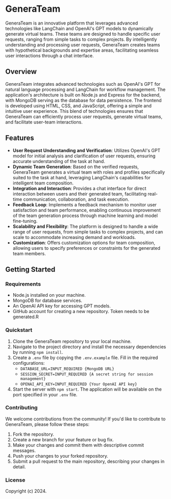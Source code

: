 # GeneraTeam

GeneraTeam is an innovative platform that leverages advanced technologies like LangChain and OpenAI's GPT models to dynamically generate virtual teams. These teams are designed to handle specific user requests, ranging from simple tasks to complex projects. By intelligently understanding and processing user requests, GeneraTeam creates teams with hypothetical backgrounds and expertise areas, facilitating seamless user interactions through a chat interface.

## Overview

GeneraTeam integrates advanced technologies such as OpenAI's GPT for natural language processing and LangChain for workflow management. The application's architecture is built on Node.js and Express for the backend, with MongoDB serving as the database for data persistence. The frontend is developed using HTML, CSS, and JavaScript, offering a simple and intuitive user experience. This blend of technologies ensures that GeneraTeam can efficiently process user requests, generate virtual teams, and facilitate user-team interactions.

## Features

- **User Request Understanding and Verification**: Utilizes OpenAI's GPT model for initial analysis and clarification of user requests, ensuring accurate understanding of the task at hand.
- **Dynamic Team Generation**: Based on the verified requests, GeneraTeam generates a virtual team with roles and profiles specifically suited to the task at hand, leveraging LangChain's capabilities for intelligent team composition.
- **Integration and Interaction**: Provides a chat interface for direct interaction between users and their generated team, facilitating real-time communication, collaboration, and task execution.
- **Feedback Loop**: Implements a feedback mechanism to monitor user satisfaction and team performance, enabling continuous improvement of the team generation process through machine learning and model fine-tuning.
- **Scalability and Flexibility**: The platform is designed to handle a wide range of user requests, from simple tasks to complex projects, and can scale to accommodate increasing demand and workloads.
- **Customization**: Offers customization options for team composition, allowing users to specify preferences or constraints for the generated team members.

## Getting Started

### Requirements

- Node.js installed on your machine.
- MongoDB for database services.
- An OpenAI API key for accessing GPT models.
- GitHub account for creating a new repository. Token needs to be generated.R

### Quickstart

1. Clone the GeneraTeam repository to your local machine.
2. Navigate to the project directory and install the necessary dependencies by running `npm install`.
3. Create a `.env` file by copying the `.env.example` file. Fill in the required configurations:
   - `DATABASE_URL=INPUT_REQUIRED {MongoDB URL}`
   - `SESSION_SECRET=INPUT_REQUIRED {A secret string for session management}`
   - `OPENAI_API_KEY=INPUT_REQUIRED {Your OpenAI API key}`
4. Start the server with `npm start`. The application will be available on the port specified in your `.env` file.

### Contributing

We welcome contributions from the community! If you'd like to contribute to GeneraTeam, please follow these steps:

1. Fork the repository.
2. Create a new branch for your feature or bug fix.
3. Make your changes and commit them with descriptive commit messages.
4. Push your changes to your forked repository.
5. Submit a pull request to the main repository, describing your changes in detail.

### License

Copyright (c) 2024.
